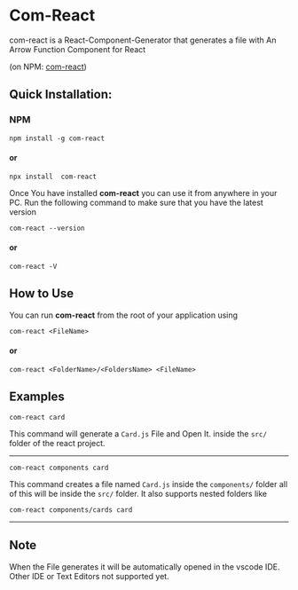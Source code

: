 # Com-React

com-react is a React-Component-Generator that generates a file with An Arrow Function Component for React

(on NPM: [com-react](https://www.npmjs.com/package/com-react))

## Quick Installation:

### NPM

```
npm install -g com-react
```

#### or

```
npx install  com-react
```

Once You have installed **com-react** you can use it from anywhere in your PC.
Run the following command to make sure that you have the latest version

```
com-react --version
```

#### or

```
com-react -V
```

## How to Use

You can run **com-react** from the root of your application using

```
com-react <FileName>
```

#### or

```
com-react <FolderName>/<FoldersName> <FileName>
```

## Examples

```
com-react card
```

This command will generate a `Card.js` File and Open It. inside the `src/` folder of the react project.

---

```
com-react components card
```

This command creates a file named `Card.js` inside the `components/` folder all of this will be inside the `src/` folder. It also supports nested folders like

```
com-react components/cards card
```

---

## Note

When the File generates it will be automatically opened in the vscode IDE. <br/>
Other IDE or Text Editors not supported yet.
